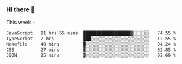 ### Hi there 👋

This week - 
<!--START_SECTION:waka-->

```txt
JavaScript   11 hrs 55 mins  ██████████████████▓░░░░░░   74.55 %
TypeScript   2 hrs           ███░░░░░░░░░░░░░░░░░░░░░░   12.55 %
Makefile     40 mins         █░░░░░░░░░░░░░░░░░░░░░░░░   04.24 %
CSS          27 mins         ▓░░░░░░░░░░░░░░░░░░░░░░░░   02.85 %
JSON         25 mins         ▓░░░░░░░░░░░░░░░░░░░░░░░░   02.69 %
```

<!--END_SECTION:waka-->
<!--
**Boombag0607/Boombag0607** is a ✨ _special_ ✨ repository because its `README.md` (this file) appears on your GitHub profile.

Here are some ideas to get you started:

- 🔭 I’m currently working on ...
- 🌱 I’m currently learning ...
- 👯 I’m looking to collaborate on ...
- 🤔 I’m looking for help with ...
- 💬 Ask me about ...
- 📫 How to reach me: ...
- 😄 Pronouns: ...
- ⚡ Fun fact: ...
-->
